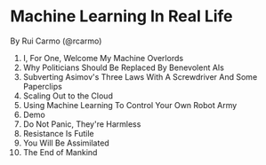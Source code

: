 # Machine Learning In Real Life

By Rui Carmo (@rcarmo)

1. I, For One, Welcome My Machine Overlords
2. Why Politicians Should Be Replaced By Benevolent AIs
3. Subverting Asimov's Three Laws With A Screwdriver And Some Paperclips
4. Scaling Out to the Cloud
5. Using Machine Learning To Control Your Own Robot Army
6. Demo
7. Do Not Panic, They're Harmless
8. Resistance Is Futile
9. You Will Be Assimilated
10. The End of Mankind

